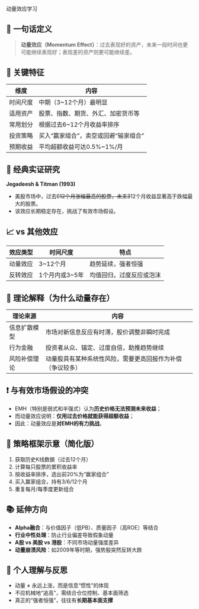 动量效应学习

## 🧠 一句话定义

> **动量效应（Momentum Effect）**：过去表现好的资产，未来一段时间也更可能继续表现好；表现差的资产则更可能继续差。

## 📌 关键特征

| 维度   | 内容                   |
| ---- | -------------------- |
| 时间尺度 | 中期（3\~12个月）最明显       |
| 适用资产 | 股票、指数、期货、外汇、加密货币等    |
| 常用划分 | 根据过去6\~12个月收益率排序     |
| 投资策略 | 买入“赢家组合”，卖空或回避“输家组合” |
| 预期收益 | 平均超额收益可达0.5%\~1%/月   |

## 🧪 经典实证研究

**Jegadeesh & Titman (1993)**

* 美股市场中，过去6~~12个月涨幅最高的股票，未来3~~12个月收益显著高于跌幅最大的股票。
* 该效应长期稳定存在，挑战了有效市场假设。

## 📈 vs 其他效应

| 效应类型 | 时间尺度       | 特点           |
| ---- | ---------- | ------------ |
| 动量效应 | 3\~12个月    | 趋势延续，强者恒强    |
| 反转效应 | 1个月内或3\~5年 | 均值回归，过度反应或泡沫 |

## 🧠 理论解释（为什么动量存在）

| 理论来源   | 内容                            |
| ------ | ----------------------------- |
| 信息扩散模型 | 市场对新信息反应有时滞，股价调整非瞬时完成         |
| 行为金融   | 投资者从众、锚定、过度自信，助推趋势继续          |
| 风险补偿理论 | 动量股具有某种系统性风险，需要更高回报作为补偿（争议较多） |

## ❗ 与有效市场假设的冲突

* EMH（特别是弱式和半强式）认为**历史价格无法预测未来收益**；
* 而动量效应说明：**仅用过去价格就能获得超额收益**；
* 因此：动量效应是**对EMH的有力挑战**。

## 🔧 策略框架示意（简化版）

1. 获取历史K线数据（过去12个月）
2. 计算每只股票的累积收益率
3. 按收益率排序，选出前20%为“赢家组合”
4. 买入赢家组合，持有3/6/12个月
5. 重复每月/每季度更新组合

## 📚 延伸方向

* **Alpha融合**：与价值因子（低PB）、质量因子（高ROE）等结合
* **行业中性处理**：防止行业偏差导致假象动量
* **A股 vs 美股 vs 港股**：不同市场动量强度差异
* **动量崩溃风险**：如2009年等时期，强势股突然反转大跌

## 🧭 个人理解与反思

* 动量 ≠ 永远上涨，而是信息“惯性”的体现
* 不应机械地“追高”，需结合仓位控制、基本面筛选
* 真正的“强者恒强”，往往有**长期基本面支撑**


